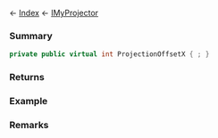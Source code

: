 ← [Index](Api-Index) ← [IMyProjector](Sandbox.ModAPI.Ingame.IMyProjector)

### Summary

```csharp
private public virtual int ProjectionOffsetX { ; }
```

### Returns

### Example

### Remarks

